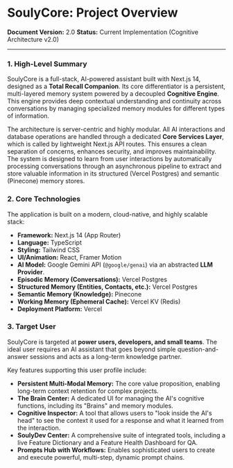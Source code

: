 
# SoulyCore: Project Overview

**Document Version:** 2.0
**Status:** Current Implementation (Cognitive Architecture v2.0)

---

### 1. High-Level Summary

SoulyCore is a full-stack, AI-powered assistant built with Next.js 14, designed as a **Total Recall Companion**. Its core differentiator is a persistent, multi-layered memory system powered by a decoupled **Cognitive Engine**. This engine provides deep contextual understanding and continuity across conversations by managing specialized memory modules for different types of information.

The architecture is server-centric and highly modular. All AI interactions and database operations are handled through a dedicated **Core Services Layer**, which is called by lightweight Next.js API routes. This ensures a clean separation of concerns, enhances security, and improves maintainability. The system is designed to learn from user interactions by automatically processing conversations through an asynchronous pipeline to extract and store valuable information in its structured (Vercel Postgres) and semantic (Pinecone) memory stores.

### 2. Core Technologies

The application is built on a modern, cloud-native, and highly scalable stack:

*   **Framework:** Next.js 14 (App Router)
*   **Language:** TypeScript
*   **Styling:** Tailwind CSS
*   **UI/Animation:** React, Framer Motion
*   **AI Model:** Google Gemini API (`@google/genai`) via an abstracted **LLM Provider**.
*   **Episodic Memory (Conversations):** Vercel Postgres
*   **Structured Memory (Entities, Contacts, etc.):** Vercel Postgres
*   **Semantic Memory (Knowledge):** Pinecone
*   **Working Memory (Ephemeral Cache):** Vercel KV (Redis)
*   **Deployment Platform:** Vercel

### 3. Target User

SoulyCore is targeted at **power users, developers, and small teams**. The ideal user requires an AI assistant that goes beyond simple question-and-answer sessions and acts as a long-term knowledge partner.

Key features supporting this user profile include:
*   **Persistent Multi-Modal Memory:** The core value proposition, enabling long-term context retention for complex projects.
*   **The Brain Center:** A dedicated UI for managing the AI's cognitive functions, including its "Brains" and memory modules.
*   **Cognitive Inspector:** A tool that allows users to "look inside the AI's head" to see the context it used for a response and what it learned from the interaction.
*   **SoulyDev Center:** A comprehensive suite of integrated tools, including a live Feature Dictionary and a Feature Health Dashboard for QA.
*   **Prompts Hub with Workflows:** Enables sophisticated users to create and execute powerful, multi-step, dynamic prompt chains.
